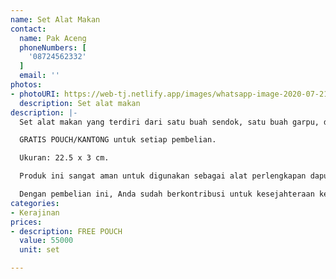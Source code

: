 ```yaml
---
name: Set Alat Makan
contact:
  name: Pak Aceng
  phoneNumbers: [
    '08724562332'
  ]
  email: ''
photos:
- photoURI: https://web-tj.netlify.app/images/whatsapp-image-2020-07-21-at-12-12-54.jpeg
  description: Set alat makan
description: |-
  Set alat makan yang terdiri dari satu buah sendok, satu buah garpu, dan sepasang sumpit. Set alat makan ini terbuat dari bahan kayu jati berkualitas ekspor. Produk ini dibuat oleh para pengrajin terampil di destinasi wisata Tanjung Lesung.

  GRATIS POUCH/KANTONG untuk setiap pembelian.

  Ukuran: 22.5 x 3 cm.

  Produk ini sangat aman untuk digunakan sebagai alat perlengkapan dapur karena tidak dilapisi dengan bahan kimia yang berbahaya. Kami menggunakan bahan pelapis permukaan kayu 100% natural biopolish food grade sehingga Anda dapat menggunakannya sebagai alat perlengkapan dapur yang aman.

  Dengan pembelian ini, Anda sudah berkontribusi untuk kesejahteraan kelompok masyarakat di desa Tanjungjaya.
categories:
- Kerajinan
prices:
- description: FREE POUCH
  value: 55000
  unit: set

---
```

